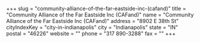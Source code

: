 +++
slug = "community-alliance-of-the-far-eastside-inc-(cafand)"
title = "Community Alliance of the Far Eastside Inc (CAFand)"
name = "Community Alliance of the Far Eastside Inc (CAFand)"
address = "8902 E 38th St"
cityIndexKey = "city-in-indianapolis"
city = "Indianapolis"
state = "IN"
postal = "46226"
website = ""
phone = "317 890-3288"
fax = ""
+++
